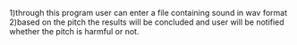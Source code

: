 1)through this program user can enter a file containing sound in wav format
2)based on the pitch the results will be concluded and user will be notified whether the pitch is harmful or not.
